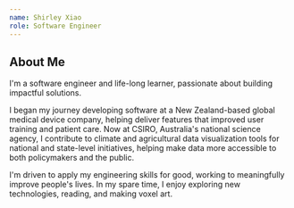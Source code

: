 ```yaml
---
name: Shirley Xiao
role: Software Engineer
---
```


## About Me

I'm a software engineer and life-long learner, passionate about building impactful solutions.

I began my journey developing software at a New Zealand-based global medical device company, helping deliver features that improved user training and patient care. Now at CSIRO, Australia's national science agency, I contribute to climate and agricultural data visualization tools for national and state-level initiatives, helping make data more accessible to both policymakers and the public.

I'm driven to apply my engineering skills for good, working to meaningfully improve people's lives. In my spare time, I enjoy exploring new technologies, reading, and making voxel art.